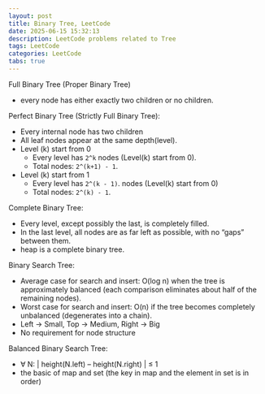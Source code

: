 ```yaml
---
layout: post
title: Binary Tree, LeetCode
date: 2025-06-15 15:32:13
description: LeetCode problems related to Tree
tags: LeetCode
categories: LeetCode
tabs: true
---
```

Full Binary Tree (Proper Binary Tree)

- every node has either exactly two children or no children.

Perfect Binary Tree (Strictly Full Binary Tree):

- Every internal node has two children
- All leaf nodes appear at the same depth(level).
- Level (k) start from 0
    - Every level has `2^k` nodes (Level(k) start from 0).
    - Total nodes: `2^(k+1) - 1`.
- Level (k) start from 1
    - Every level has `2^(k - 1)`. nodes (Level(k) start from 0)
    - Total nodes: `2^(k) - 1`.

Complete Binary Tree:

- Every level, except possibly the last, is completely filled.
- In the last level, all nodes are as far left as possible, with no “gaps” between them.
- heap is a complete binary tree.

Binary Search Tree:
- Average case for search and insert: O(log n) when the tree is approximately balanced (each comparison eliminates about half of the remaining nodes).
- Worst case for search and insert: O(n) if the tree becomes completely unbalanced (degenerates into a chain).
- Left -> Small, Top -> Medium, Right -> Big
- No requirement for node structure

Balanced Binary Search Tree:
- ∀ N: | height(N.left) – height(N.right) | ≤ 1
- the basic of map and set (the key in map and the element in set is in order)

